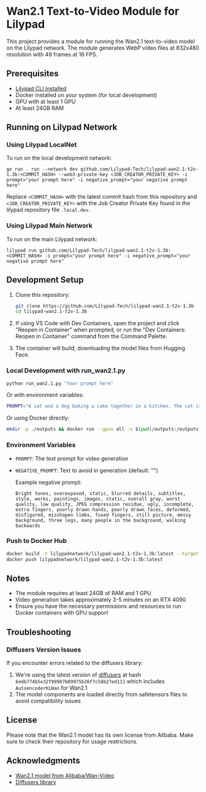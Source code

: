 # Wan2.1 Text-to-Video Module for Lilypad

This project provides a module for running the Wan2.1 text-to-video model on the Lilypad network. The module generates WebP video files at 832x480 resolution with 49 frames at 16 FPS.

## Prerequisites

- [Lilypad CLI installed](https://docs.lilypad.tech/lilypad/lilypad-testnet/install-run-requirements)
- Docker installed on your system (for local development)
- GPU with at least 1 GPU
- At least 24GB RAM

## Running on Lilypad Network

### Using Lilypad LocalNet

To run on the local development network:

```
go run . run --network dev github.com/Lilypad-Tech/lilypad-wan2.1-t2v-1.3b:<COMMIT_HASH> --web3-private-key <JOB_CREATOR_PRIVATE_KEY> -i prompt="your prompt here" -i negative_prompt="your negative prompt here"
```

Replace `<COMMIT_HASH>` with the latest commit hash from this repository and `<JOB_CREATOR_PRIVATE_KEY>` with the Job Creator Private Key found in the lilypad repository file `.local.dev`.

### Using Lilypad Main Network

To run on the main Lilypad network:

```
lilypad run github.com/Lilypad-Tech/lilypad-wan2.1-t2v-1.3b:<COMMIT_HASH> -i prompt="your prompt here" -i negative_prompt="your negative prompt here"
```

## Development Setup

1. Clone this repository:
   ```bash
   git clone https://github.com/Lilypad-Tech/lilypad-wan2.1-t2v-1.3b  
   cd lilypad-wan2.1-t2v-1.3b
   ```

2. If using VS Code with Dev Containers, open the project and click "Reopen in Container" when prompted, or run the "Dev Containers: Reopen in Container" command from the Command Palette.

3. The container will build, downloading the model files from Hugging Face.

### Local Development with run_wan2.1.py

```bash
python run_wan2.1.py "Your prompt here"
```

Or with environment variables:

```bash
PROMPT="A cat and a dog baking a cake together in a kitchen. The cat is carefully measuring flour, while the dog is stirring the batter with a wooden spoon. The kitchen is cozy, with sunlight streaming through the window." python run_wan2.1.py
```

Or using Docker directly:

```bash
mkdir -p ./outputs && docker run --gpus all -v $(pwd)/outputs:/outputs -e "PROMPT=Dawn breaks over a misty pond. A low camera glides from beneath emerald lilypads, slowly rising upward, revealing three jewel-toned frogs. They sit perfectly still, then simultaneously leap into golden morning light, creating concentric ripples across the glassy water surface." -e "NEGATIVE_PROMPT=No urban elements, human presence, artificial lighting, murky water, dead plants, cartoon style, exaggerated colors, winter scene, fish jumping, or camera shake." --rm lilypadnetwork/lilypad-wan2.1-t2v-1.3b:latest
```

### Environment Variables

- `PROMPT`: The text prompt for video generation
- `NEGATIVE_PROMPT`: Text to avoid in generation (default: "")
  
  Example negative prompt:
  ```
  Bright tones, overexposed, static, blurred details, subtitles, style, works, paintings, images, static, overall gray, worst quality, low quality, JPEG compression residue, ugly, incomplete, extra fingers, poorly drawn hands, poorly drawn faces, deformed, disfigured, misshapen limbs, fused fingers, still picture, messy background, three legs, many people in the background, walking backwards
  ```

### Push to Docker Hub

```bash
docker build -t lilypadnetwork/lilypad-wan2.1-t2v-1.3b:latest --target production .
docker push lilypadnetwork/lilypad-wan2.1-t2v-1.3b:latest
```

## Notes

- The module requires at least 24GB of RAM and 1 GPU
- Video generation takes approximately 3-5 minutes on an RTX 4090
- Ensure you have the necessary permissions and resources to run Docker containers with GPU support

## Troubleshooting

### Diffusers Version Issues

If you encounter errors related to the diffusers library:

1. We're using the latest version of [diffusers](https://github.com/huggingface/diffusers) at hash `6edb774b5e32f99987b89975b26f7c58b27ed111` which includes `AutoencoderKLWan` for Wan2.1
2. The model components are loaded directly from safetensors files to avoid compatibility issues

## License

Please note that the Wan2.1 model has its own license from Alibaba. Make sure to check their repository for usage restrictions.

## Acknowledgments

- [Wan2.1 model from Alibaba/Wan-Video](https://github.com/Wan-Video/Wan2.1)
- [Diffusers library](https://github.com/huggingface/diffusers)
